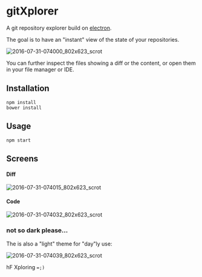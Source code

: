 # gitXplorer

A git repository explorer build on [electron](http://electron.atom.io/).

The goal is to have an "instant" view of the state of your repositories.

![2016-07-31-074000_802x623_scrot](https://cloud.githubusercontent.com/assets/33978/17276541/8d52b7dc-56f2-11e6-9348-6fcbc6c0085d.png)

You can further inspect the files showing a diff or the content, or open them in your file manager or IDE.

## Installation

    npm install
    bower install
    
## Usage

    npm start

## Screens

#### Diff

![2016-07-31-074015_802x623_scrot](https://cloud.githubusercontent.com/assets/33978/17276542/8d5a655e-56f2-11e6-940c-85e74b0be726.png)

#### Code

![2016-07-31-074032_802x623_scrot](https://cloud.githubusercontent.com/assets/33978/17276544/8d6388a0-56f2-11e6-8107-8bcfced218ce.png)

### not so dark please&hellip;

The is also a "light" theme for "day"ly use:

![2016-07-31-074039_802x623_scrot](https://cloud.githubusercontent.com/assets/33978/17276543/8d614b94-56f2-11e6-8aaf-851edbd6d425.png)

hF Xploring `=;)`
